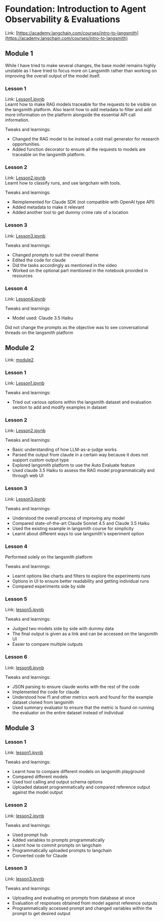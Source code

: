 # Foundation: Introduction to Agent Observability & Evaluations
Link: [https://academy.langchain.com/courses/intro-to-langsmith](https://academy.langchain.com/courses/intro-to-langsmith)

## Module 1
While I have tried to make several changes, the base model remains highly unstable as I have tried to focus more on Langsmith
rather than working on improving the overall output of the model itself.

### Lesson 1
Link: [Lesson1.ipynb](module1/lesson1.ipynb)\
Learnt how to make RAG models traceable for the requests to be visible on the langsmith platform. Also learnt how to add metadata to filter and add more information on the platform alongside the essential API call information.

Tweaks and learnings:
- Changed the RAG model to be instead a cold mail generator for research opportunities.
- Added function decorator to ensure all the requests to models are traceable on the langsmith platform.

### Lesson 2
Link: [Lesson2.ipynb](module1/lesson2.ipynb)\
Learnt how to classify runs, and use langchain with tools.

Tweaks and learnings:
- Reimplemented for Claude SDK (not compatible with OpenAI type API)
- Added metadata to make it relevant
- Added another tool to get dummy crime rate of a location

### Lesson 3
Link: [Lesson3.ipynb](module1/lesson3.ipynb)

Tweaks and learnings:
- Changed prompts to suit the overall theme
- Edited the code for claude
- Did the tasks accordingly as mentioned in the video
- Worked on the optional part mentioned in the notebook provided in resources

### Lesson 4
Link: [Lesson4.ipynb](module1/lesson4.ipynb)

Tweaks and learnings:
- Model used: Claude 3.5 Haiku 

Did not change the prompts as the objective was to see conversational threads on the langsmith platform

## Module 2

Link: [module2](module2)

### Lesson 1
Link: [Lesson1.ipynb](module2/lesson1.ipynb)

Tweaks and learnings:
- Tried out various options within the langsmith dataset and evaluation section to add and modify examples in dataset

### Lesson 2
Link: [Lesson2.ipynb](module2/lesson2.ipynb)

Tweaks and learnings:
- Basic understanding of how LLM-as-a-judge works
- Parsed the output from claude in a certain way because it does not support custom output type
- Explored langsmith platform to use the Auto Evaluate feature
- Used claude 3.5 Haiku to assess the RAG model programmatically and through web UI

### Lesson 3
Link: [Lesson3.ipynb](module2/lesson3.ipynb)

Tweaks and learnings:
- Understood the overall process of improving any model
- Compared state-of-the-art Claude Sonnet 4.5 and Claude 3.5 Haiku
- Used the existing example in langsmith course for simplicity
- Learnt about different ways to use langsmith's experiment option

### Lesson 4
Performed solely on the langsmith platform

Tweaks and learnings:
- Learnt options like charts and filters to explore the experiments runs
- Options in UI to ensure better readability and getting individual runs
- Compared experiments side by side

### Lesson 5
Link: [lesson5.ipynb](module2/lesson5.ipynb)

Tweaks and learnings:
- Judged two models side by side with dummy data
- The final output is given as a link and can be accessed on the langsmith UI
- Easier to compare multiple outputs

### Lesson 6
Link: [lesson6.ipynb](module2/lesson6.ipynb)

Tweaks and learnings:
- JSON parsing to ensure claude works with the rest of the code
- Implemented the code for claude
- Understood how f1 and other metrics work and found for the example dataset cloned from langsmith
- Used summary evaluator to ensure that the metric is found on running the evaluator on the entire dataset instead of individual

## Module 3

### Lesson 1
Link: [lesson1.ipynb](module3/lesson1.ipynb)

Tweaks and learnings:
- Learnt how to compare different models on langsmith playground
- Compared different models
- Used tool calling and output schema options
- Uploaded dataset programmatically and compared reference output against the model output

### Lesson 2
Link: [lesson2.ipynb](module3/lesson2.ipynb)

Tweaks and learnings:
- Used prompt hub
- Added variables to prompts programmatically
- Learnt how to commit prompts on langchain
- Programmatically uploaded prompts to langchain
- Converted code for Claude

### Lesson 3
Link: [lesson3.ipynb](module3/lesson3.ipynb)

Tweaks and learnings:
- Uploading and evaluating on prompts from database at once
- Evaluation of responses obtained from model against reference outputs
- Programmatically accessed prompt and changed variables within the prompt to get desired output
